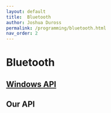 ```yaml
---
layout: default
title:  Bluetooth
author: Joshua Duross
permalink: /programming/bluetooth.html
nav_order: 2
---
```


# Bluetooth

## [Windows API](https://learn.microsoft.com/en-us/windows/win32/winsock/windows-sockets-start-page-2)


## Our API